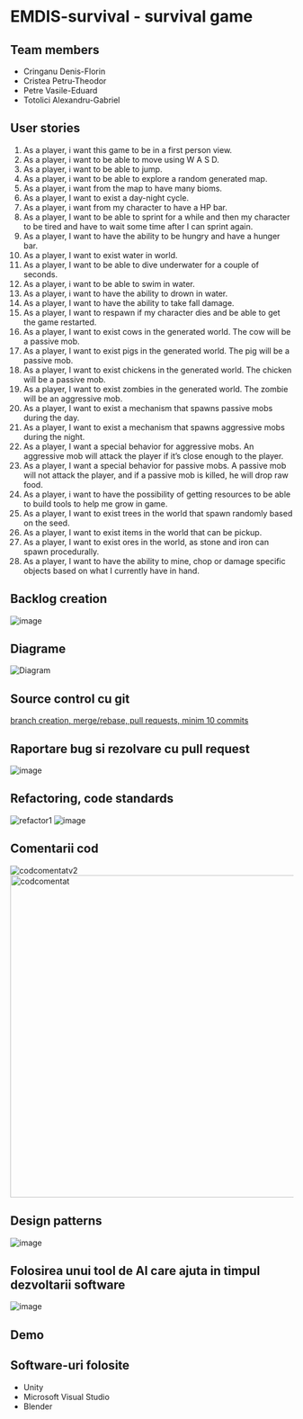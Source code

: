 #  EMDIS-survival - survival game

## Team members
- Cringanu Denis-Florin
- Cristea Petru-Theodor
- Petre Vasile-Eduard
- Totolici Alexandru-Gabriel

## User stories
1. As a player, i want this game to be in a first person view.
2. As a player, i want to be able to move using W A S D.
3. As a player, i want to be able to jump.
4. As a player, i want to be able to explore a random generated map.
5. As a player, i want from the map to have many bioms.
6. As a player, I want to exist a day-night cycle.
7. As a player, i want from my character to have a HP bar.
8. As a player, I want to be able to sprint for a while and then my character to be tired and have to wait some time after I can sprint again.
9. As a player, I want to have the ability to be hungry and have a hunger bar.
10. As a player, I want to exist water in world.
11. As a player, I want to be able to dive underwater for a couple of seconds.
12. As a player, i want to be able to swim in water.
13. As a player, i want to have the ability to drown in water.
14. As a player, I want to have the ability to take fall damage.
15. As a player, I want to respawn if my character dies and be able to get the game restarted.
16. As a player, I want to exist cows in the generated world. The cow will be a passive mob.
17. As a player, I want to exist pigs in the generated world. The pig will be a passive mob.
18. As a player, I want to exist chickens in the generated world. The chicken will be a passive mob.
19. As a player, I want to exist zombies in the generated world. The zombie will be an aggressive mob.
20. As a player, I want to exist a mechanism that spawns passive mobs during the day. 
21. As a player, I want to exist a mechanism that spawns aggressive mobs during the night.
22. As a player, I want a special behavior for aggressive mobs. An aggressive mob will attack the player if it’s close enough to the player.
23. As a player, I want a special behavior for passive mobs. A passive mob will not attack the player, and if a passive mob is killed, he will drop raw food.
24. As a player, i want to have the possibility of getting resources to be able to build tools to help me grow in game.
25. As a player, I want to exist trees in the world that spawn randomly based on the seed.
26. As a player, I want to exist items in the world that can be pickup.
28. As a player, I want to exist ores in the world, as stone and iron can spawn procedurally.
29. As a player, I want to have the ability to mine, chop or damage specific objects based on what I currently have in hand.

## Backlog creation
![image](https://github.com/Senthy30/Procedual-Generation/assets/99651514/eac19460-cb86-4d4c-97be-03b14f0fc579)

## Diagrame
![Diagram](https://github.com/Senthy30/Procedual-Generation/assets/99651447/2c48aeb1-2910-4487-9e4c-3f61d1b6d8a2)

## Source control cu git
[branch creation, merge/rebase, pull requests, minim 10 commits](https://github.com/Senthy30/Procedual-Generation/commits/main)

## Raportare bug si rezolvare cu pull request
![image](https://github.com/Senthy30/Procedual-Generation/assets/99651514/d425a3a2-24bd-43d8-a0df-4e882116a173)

## Refactoring, code standards
![refactor1](https://github.com/Senthy30/Procedual-Generation/assets/95080404/739670e5-862f-4633-a65c-960108821b1f)
![image](https://github.com/Senthy30/Procedual-Generation/assets/95080404/e2b749b1-9d2e-4f62-a864-fdc1a0dee5ad)

## Comentarii cod
![codcomentatv2](https://github.com/Senthy30/Procedual-Generation/assets/95080404/3b6758ec-20cc-4a25-9075-9ffa7f52604d)
<img width="573" alt="codcomentat" src="https://github.com/Senthy30/Procedual-Generation/assets/95080404/e349c5ac-757c-46c2-827f-2b5514f78661">



## Design patterns
![image](https://github.com/Senthy30/Procedual-Generation/assets/95080404/76bb1756-d80f-476d-ae9e-2a46ad01c8cd)


## Folosirea unui tool de AI care ajuta in timpul dezvoltarii software
![image](https://github.com/Senthy30/Procedual-Generation/assets/99651514/55ff226a-e9a5-409a-bcee-792253bc1811)

##  Demo

## Software-uri folosite
- Unity
- Microsoft Visual Studio
- Blender
